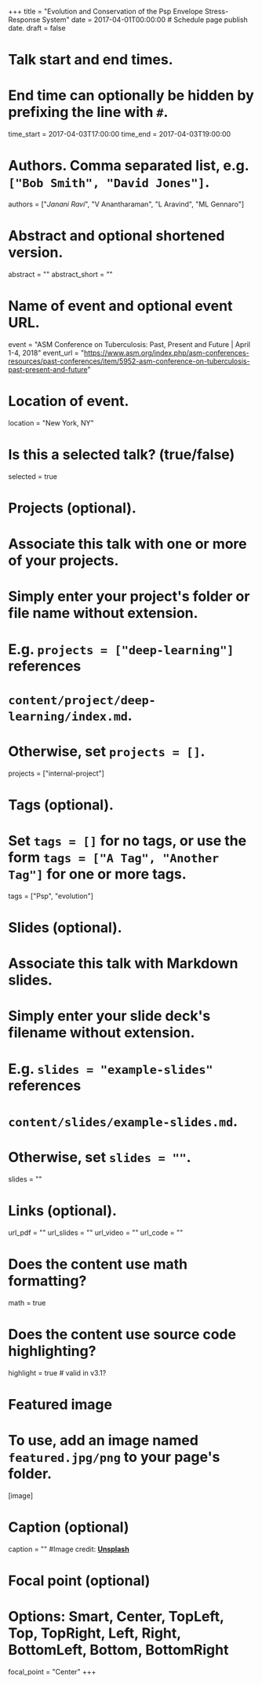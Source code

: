 +++
title = "Evolution and Conservation of the Psp Envelope Stress-Response System"
date = 2017-04-01T00:00:00  # Schedule page publish date.
draft = false

# Talk start and end times.
#   End time can optionally be hidden by prefixing the line with `#`.
time_start = 2017-04-03T17:00:00
time_end = 2017-04-03T19:00:00

# Authors. Comma separated list, e.g. `["Bob Smith", "David Jones"]`.
authors = ["*Janani Ravi*", "V Anantharaman", "L Aravind", "ML Gennaro"]

# Abstract and optional shortened version.
abstract = ""
abstract_short = ""

# Name of event and optional event URL.
event = "ASM Conference on Tuberculosis: Past, Present and Future | April 1-4, 2018"
event_url = "https://www.asm.org/index.php/asm-conferences-resources/past-conferences/item/5952-asm-conference-on-tuberculosis-past-present-and-future"

# Location of event.
location = "New York, NY"

# Is this a selected talk? (true/false)
selected = true

# Projects (optional).
#   Associate this talk with one or more of your projects.
#   Simply enter your project's folder or file name without extension.
#   E.g. `projects = ["deep-learning"]` references 
#   `content/project/deep-learning/index.md`.
#   Otherwise, set `projects = []`.
projects = ["internal-project"]

# Tags (optional).
#   Set `tags = []` for no tags, or use the form `tags = ["A Tag", "Another Tag"]` for one or more tags.
tags = ["Psp", "evolution"]

# Slides (optional).
#   Associate this talk with Markdown slides.
#   Simply enter your slide deck's filename without extension.
#   E.g. `slides = "example-slides"` references 
#   `content/slides/example-slides.md`.
#   Otherwise, set `slides = ""`.
slides = ""

# Links (optional).
url_pdf = ""
url_slides = ""
url_video = ""
url_code = ""

# Does the content use math formatting?
math = true

# Does the content use source code highlighting?
highlight = true # valid in v3.1?

# Featured image
# To use, add an image named `featured.jpg/png` to your page's folder. 
[image]
  # Caption (optional)
  caption = "" #Image credit: [**Unsplash**](https://unsplash.com/photos/bzdhc5b3Bxs)

  # Focal point (optional)
  # Options: Smart, Center, TopLeft, Top, TopRight, Left, Right, BottomLeft, Bottom, BottomRight
  focal_point = "Center"
+++


